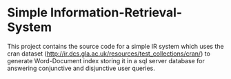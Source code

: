 # Simple Information-Retrieval-System
This project contains the source code for a simple IR system which uses the cran dataset (http://ir.dcs.gla.ac.uk/resources/test_collections/cran/) to generate Word-Document index storing it in a sql server database for answering conjunctive and disjunctive user queries.
